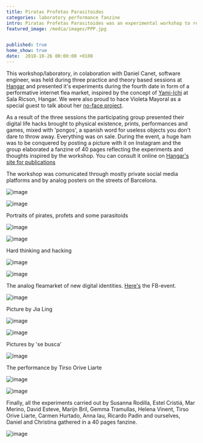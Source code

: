 ```yaml
---
title: Piratas Profetas Parasitoides
categories: laboratory performance fanzine
intro: Piratas Profetas Parasitoides was an experimental workshop to reconfigure our digital identities and the use of social media platforms.
featured_image: /media/images/PPP.jpg


published: true
home_show: true
date:  2018-10-26 00:00:00 +0100
---
```

This workshop/laboratory, in colaboration with Daniel Canet, software engineer, was held during three practice and theory based sessions at [Hangar](https://hangar.org/es/programa-hangar/formacio/taller-piratas-profetes-i-parasitoides-configura-la-teva-digital/) and presented it's experiments during the fourth date in form of a performative internet flea market, inspired by the concept of [Yami-Ichi](http://yami-ichi.biz/) at Sala Ricson, Hangar. We were also proud to hace Violeta Mayoral as a special guest to talk about her [no-face project](https://www.instagram.com/thenoface_project/).

As a result of the three sessions the participating group presented their digital life hacks brought to physical existence, prints, performances and games, mixed with 'pongos', a spanish word for useless objects you don't dare to throw away. Everything was on sale.
During the event, a huge ham was to be conquered by posting a picture with it on Instagram and the group elaborated a fanzine of 40 pages reflecting the experiments and thoughts inspired by the workshop. You can consult it online on [Hangar's site for publications](https://hangar.org/es/category/publicacions/)

The workshop was comunicated through mostly private social media platforms and by analog posters on the streets of Barcelona.

![image](/media/images/PPPvertikal.jpg)

![image](/media/images/PPPcartel2.jpg)

Portraits of pirates, profets and some parasitoids

![image](/media/images/PPPnosotras.jpg)

![image](/media/images/PPPnosotras2.jpg)

Hard thinking and hacking

![image](/media/images/PPPthink.jpg)

![image](/media/images/PPPthink2.jpg)

The analog fleamarket of new digital identities. [Here's](https://www.facebook.com/events/1905706412827834/) the FB-event.

![image](/media/images/PPPmarket1.jpg)

Picture by Jia Ling

![image](/media/images/PPPmarket2.jpg)

![image](/media/images/PPPmarket3.jpg)

Pictures by 'se busca'

![image](/media/images/PPPmarket4.jpg)

The performance by Tirso Orive Liarte

![image](/media/images/PPPperformance1.jpg)

![image](/media/images/PPPperformance2.jpg)

Finally, all the experiments carried out by Susanna Rodilla, Estel Cristiá, Mar Merino, David Esteve, Marijn Bril, Gemma Tramullas, Helena Vinent, Tirso Orive Liarte, Carmen Hurtado, Anna Iau, Ricardo Padin and ourselves, Daniel and Christina gathered in a 40 pages fanzine.

![image](/media/images/PPPfanzine.jpg)



